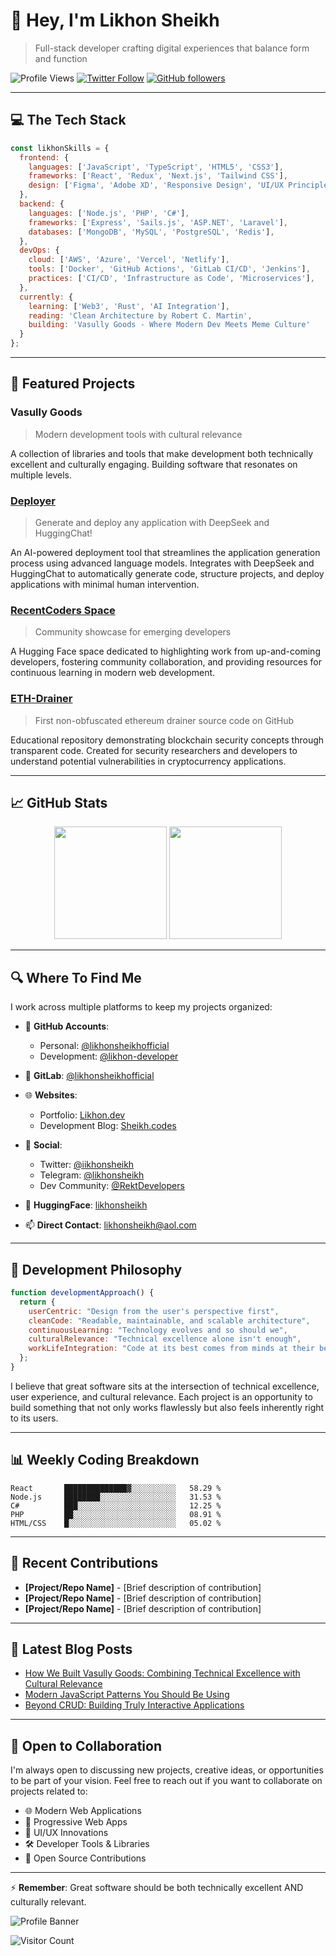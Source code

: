 # 👋 Hey, I'm Likhon Sheikh

> Full-stack developer crafting digital experiences that balance form and function

![Profile Views](https://komarev.com/ghpvc/?username=likhonsheikhofficial&style=flat-square&color=brightgreen)
[![Twitter Follow](https://img.shields.io/twitter/follow/iikhonsheikh?style=social)](https://twitter.com/iikhonsheikh)
[![GitHub followers](https://img.shields.io/github/followers/likhonsheikhofficial?style=social)](https://github.com/likhonsheikhofficial)

---

## 💻 The Tech Stack

```javascript
const likhonSkills = {
  frontend: {
    languages: ['JavaScript', 'TypeScript', 'HTML5', 'CSS3'],
    frameworks: ['React', 'Redux', 'Next.js', 'Tailwind CSS'],
    design: ['Figma', 'Adobe XD', 'Responsive Design', 'UI/UX Principles'],
  },
  backend: {
    languages: ['Node.js', 'PHP', 'C#'],
    frameworks: ['Express', 'Sails.js', 'ASP.NET', 'Laravel'],
    databases: ['MongoDB', 'MySQL', 'PostgreSQL', 'Redis'],
  },
  devOps: {
    cloud: ['AWS', 'Azure', 'Vercel', 'Netlify'],
    tools: ['Docker', 'GitHub Actions', 'GitLab CI/CD', 'Jenkins'],
    practices: ['CI/CD', 'Infrastructure as Code', 'Microservices'],
  },
  currently: {
    learning: ['Web3', 'Rust', 'AI Integration'],
    reading: 'Clean Architecture by Robert C. Martin',
    building: 'Vasully Goods - Where Modern Dev Meets Meme Culture'
  }
};
```

---

## 🚀 Featured Projects

### Vasully Goods
> Modern development tools with cultural relevance

A collection of libraries and tools that make development both technically excellent and culturally engaging. Building software that resonates on multiple levels.

### [Deployer](https://github.com/likhon-developer/Deployer)
> Generate and deploy any application with DeepSeek and HuggingChat!

An AI-powered deployment tool that streamlines the application generation process using advanced language models. Integrates with DeepSeek and HuggingChat to automatically generate code, structure projects, and deploy applications with minimal human intervention.

### [RecentCoders Space](https://huggingface.co/spaces/likhonsheikh/RecentCoders)
> Community showcase for emerging developers

A Hugging Face space dedicated to highlighting work from up-and-coming developers, fostering community collaboration, and providing resources for continuous learning in modern web development.

### [ETH-Drainer](https://github.com/likhon-developer/eth-drainer)
> First non-obfuscated ethereum drainer source code on GitHub

Educational repository demonstrating blockchain security concepts through transparent code. Created for security researchers and developers to understand potential vulnerabilities in cryptocurrency applications.

---

## 📈 GitHub Stats

<div align="center">
  <img height="180em" src="https://github-readme-stats.vercel.app/api?username=likhonsheikhofficial&show_icons=true&theme=radical&include_all_commits=true&count_private=true"/>
  <img height="180em" src="https://github-readme-stats.vercel.app/api/top-langs/?username=likhonsheikhofficial&layout=compact&langs_count=7&theme=radical"/>
</div>

---

## 🔍 Where To Find Me

I work across multiple platforms to keep my projects organized:

- 🌟 **GitHub Accounts**:
  - Personal: [@likhonsheikhofficial](https://github.com/likhonsheikhofficial)
  - Development: [@likhon-developer](https://github.com/likhon-developer)

- 🦊 **GitLab**: [@likhonsheikhofficial](https://gitlab.com/likhonsheikhofficial)

- 🌐 **Websites**:
  - Portfolio: [Likhon.dev](https://likhon.dev)
  - Development Blog: [Sheikh.codes](https://sheikh.codes)

- 💬 **Social**:
  - Twitter: [@iikhonsheikh](https://twitter.com/iikhonsheikh)
  - Telegram: [@likhonsheikh](https://t.me/likhonsheikh)
  - Dev Community: [@RektDevelopers](https://t.me/RektDevelopers)

- 🤗 **HuggingFace**: [likhonsheikh](https://huggingface.co/likhonsheikh)

- 📫 **Direct Contact**: [likhonsheikh@aol.com](mailto:likhonsheikh@aol.com)

---

## 💭 Development Philosophy

```javascript
function developmentApproach() {
  return {
    userCentric: "Design from the user's perspective first",
    cleanCode: "Readable, maintainable, and scalable architecture",
    continuousLearning: "Technology evolves and so should we",
    culturalRelevance: "Technical excellence alone isn't enough",
    workLifeIntegration: "Code at its best comes from minds at their best"
  };
}
```

I believe that great software sits at the intersection of technical excellence, user experience, and cultural relevance. Each project is an opportunity to build something that not only works flawlessly but also feels inherently right to its users.

---

## 📊 Weekly Coding Breakdown

<!--START_SECTION:waka-->
```text
React       ██████████████▓░░░░░░░░░░   58.29 % 
Node.js     ████████░░░░░░░░░░░░░░░░░   31.53 % 
C#          ███░░░░░░░░░░░░░░░░░░░░░░   12.25 % 
PHP         ██░░░░░░░░░░░░░░░░░░░░░░░   08.91 % 
HTML/CSS    █░░░░░░░░░░░░░░░░░░░░░░░░   05.02 % 
```
<!--END_SECTION:waka-->

---

## 🌱 Recent Contributions

- **[Project/Repo Name]** - [Brief description of contribution]
- **[Project/Repo Name]** - [Brief description of contribution]
- **[Project/Repo Name]** - [Brief description of contribution]

---

## 📝 Latest Blog Posts

<!-- BLOG-POST-LIST:START -->
- [How We Built Vasully Goods: Combining Technical Excellence with Cultural Relevance](#)
- [Modern JavaScript Patterns You Should Be Using](#)
- [Beyond CRUD: Building Truly Interactive Applications](#)
<!-- BLOG-POST-LIST:END -->

---

## 🤝 Open to Collaboration

I'm always open to discussing new projects, creative ideas, or opportunities to be part of your vision. Feel free to reach out if you want to collaborate on projects related to:

- 🌐 Modern Web Applications
- 📱 Progressive Web Apps
- 🎨 UI/UX Innovations
- 🛠️ Developer Tools & Libraries
- 🧩 Open Source Contributions

---

⚡ **Remember**: Great software should be both technically excellent AND culturally relevant.

![Profile Banner](https://wallpaperaccess.com/full/983826.jpg)

![Visitor Count](https://komarev.com/ghpvc/?username=likhonsheikhofficial&color=brightgreen)

